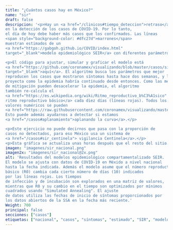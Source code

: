 ```yaml
---
title: "¿Cuántos casos hay en México?"
name: "sir"
draft: false
descripcion: '<p>Hay un <a href="/clinicos#tiempo_deteccion">retraso</a>
en la detección de los casos de COVID-19. Por lo tanto,
el día de hoy debe haber más casos que los confirmados. Las líneas
<span style="background-color: #dfc27d">marrones</span>
muestran estimados de un
<a href="https://gabgoh.github.io/COVID/index.html"
target="_blank">modelo epidemiológico SEIR</a> con diferentes parámetros.</p>

<p>El código para ajustar, simular y graficar el modelo está
<a href="https://github.com/coronamex/visualizando/blob/master/casos/sir.r"
target="_blank">aquí</a>. El algoritmo busca los parámetros que mejor
reproducen los casos que mostraron síntomas hasta hace dos semanas, y luego
proyecta como la epidemia habría continuado desde entonces. Como las medidas
de mitigación pueden desacelerar la epidemia, el algoritmo
también re-calcula el
<a href="https://es.wikipedia.org/wiki/Ritmo_reproductivo_b%C3%A1sico" target="_blank">
ritmo reproductivo básico</a> cada diez días (líneas rojas). Todos los
valores numéricos se pueden
<a href="https://raw.githubusercontent.com/coronamex/visualizando/master/estimados/seir_estimados.csv" target="_blank">descargar</a>.
Esto puede además ayudarnos a detectar si estamos
<a href="/casos#aplanamiento">aplanando la curva</a>.</p>

<p>Este ejercicio no puede decirnos que pasa con la proporción de
casos no detectados, para eso México usa un sistema de
<a href="/casos#sir_centinela"> vigilancia Centinela</a>.</p>
<p>Esta gráfica se actualiza unas horas después que el resto del sitio.</p>'
imagen: "imagenes/sir_nacional.png"
imagen2x: "imagenes/sir_nacional@2x.png"
alt: 'Resultados del modelos epidemiológico compartamentalizado SEIR.
El modelo se ajusta con datos de COVID-19 en Méxido a nivel nacional
hasta la fecha indicada. Además el modelo asume que el número reproductivo
básico (R0) cambia cada cierto número de días (10) indicados
por las líneas rojas. Los tiempos
de infección y de incubación son explorados en una matriz de valores,
mientras que R0 y su cambio en el tiempo son optimizados por mínimos
cuadrados usando "Simulated Annealing". El ajuste
de datos utiliza las fechas de inicio de síntomas proporcionados por
los datos abiertos de la SSA en la fecha más reciente.'
Weight: 700
principal: false
secciones: ["casos"]
etiquetas: ["nacional", "casos", "síntomas", "estimado", "SIR", "modelo"]
---
```

